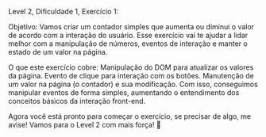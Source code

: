 Level 2, Dificuldade 1, Exercício 1:

Objetivo:
Vamos criar um contador simples que aumenta ou diminui o valor de acordo com a interação do usuário. 
Esse exercício vai te ajudar a lidar melhor com a manipulação de números, eventos de interação e manter o estado de um valor na página.

O que este exercício cobre:
Manipulação do DOM para atualizar os valores da página.
Evento de clique para interação com os botões.
Manutenção de um valor na página (o contador) e sua modificação.
Com isso, conseguimos manipular eventos de forma simples, aumentando o entendimento dos conceitos básicos da interação front-end.

Agora você está pronto para começar o exercício, se precisar de algo, me avise! Vamos para o Level 2 com mais força! 🚀
